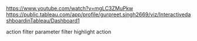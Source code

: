 https://www.youtube.com/watch?v=mgLC3ZMuPkw
https://public.tableau.com/app/profile/gurpreet.singh2669/viz/InteractivedashboardinTableau/Dashboard1

action filter
parameter filter
highlight action


